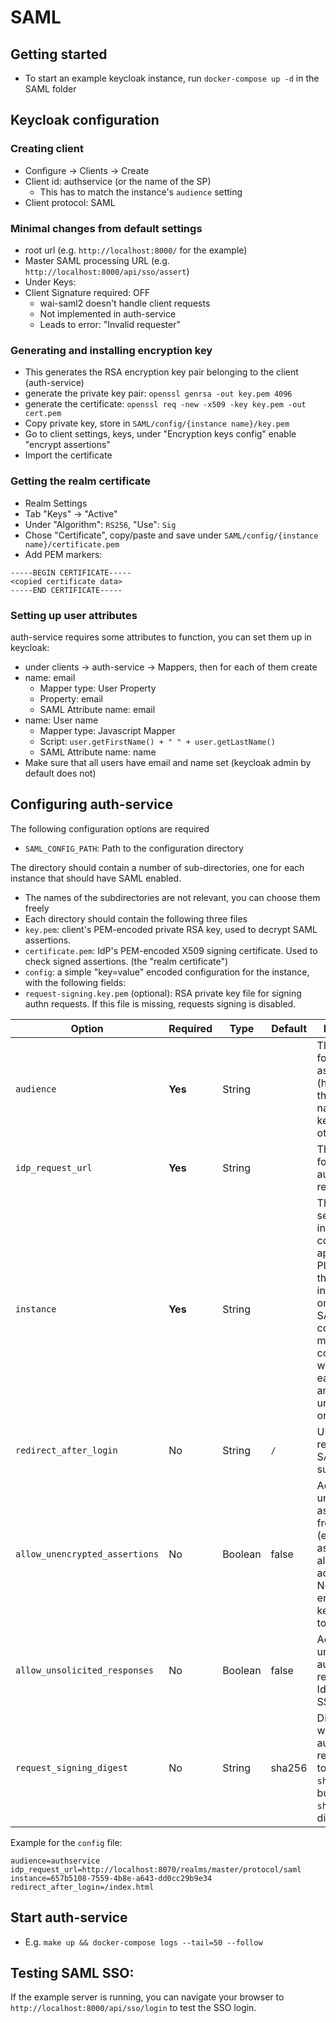 # SAML

## Getting started

* To start an example keycloak instance, run `docker-compose up -d` in the SAML folder

## Keycloak configuration
### Creating client
 * Configure -> Clients -> Create
 * Client id: authservice (or the name of the SP)
   * This has to match the instance's `audience` setting
 * Client protocol: SAML

### Minimal changes from default settings
 * root url (e.g. `http://localhost:8000/` for the example)
 * Master SAML processing URL  (e.g. `http://localhost:8000/api/sso/assert`)
 * Under Keys:
 * Client Signature required: OFF
   * wai-saml2 doesn't handle client requests
   * Not implemented in auth-service
   * Leads to error: "Invalid requester"

### Generating and installing encryption key
  * This generates the RSA encryption key pair belonging to the client (auth-service)
  * generate the private key pair: `openssl genrsa -out key.pem 4096`
  * generate the certificate: `openssl req -new -x509 -key key.pem -out cert.pem`
  * Copy private key, store in `SAML/config/{instance name}/key.pem`
  * Go to client settings, keys, under "Encryption keys config" enable "encrypt assertions"
  * Import the certificate

### Getting the realm certificate
  * Realm Settings
  * Tab "Keys" -> "Active"
  * Under "Algorithm": `RS256`, "Use": `Sig`
  * Chose "Certificate", copy/paste and save under `SAML/config/{instance name}/certificate.pem`
  * Add PEM markers:
```
-----BEGIN CERTIFICATE-----
<copied certificate data>
-----END CERTIFICATE-----
```

### Setting up user attributes
auth-service requires some attributes to function, you can set them up in keycloak:
  * under clients -> auth-service -> Mappers, then for each of them create
  * name: email
    * Mapper type: User Property
    * Property: email
    * SAML Attribute name: email
  * name: User name
    * Mapper type: Javascript Mapper
    * Script: `user.getFirstName() + " " + user.getLastName()`
    * SAML Attribute name: name
  * Make sure that all users have email and name set (keycloak admin by default does not)

## Configuring auth-service
The following configuration options are required
  * `SAML_CONFIG_PATH`: Path to the configuration directory

The directory should contain a number of sub-directories, one for each instance
that should have SAML enabled.
  * The names of the subdirectories are not relevant, you can choose them freely
  * Each directory should contain the following three files
  * `key.pem`: client's PEM-encoded private RSA key, used to decrypt SAML
    assertions.
  * `certificate.pem`: IdP's PEM-encoded X509 signing certificate. Used to check
    signed assertions. (the "realm certificate")
  * `config`: a simple "key=value" encoded configuration for the instance, with
    the following fields:
  * `request-signing.key.pem` (optional): RSA private key file for signing authn
    requests. If this file is missing, requests signing is disabled.

|Option|Required|Type|Default|Description|
|------|--------|----|-------|-----------|
|`audience`| **Yes**| String|| The audience for SAML assertions (has to match the client name in keycloak or other IdPs)|
|`idp_request_url`|**Yes**|String|| The IdP's URL for authentication requests|
|`instance`| **Yes**| String|| The auth-service instance this configuration applies to. Please note that each instance can only have **one** SAML configuration, multiple configurations will overwrite each other in an unspecified order.|
|`redirect_after_login`| No| String| `/`| URL to redirect after SAML login succeeds|
|`allow_unencrypted_assertions`| No| Boolean| false| Accept unencrypted assertions from the IdP (encrypted assertions are always accepted). Note that the encryption key still needs to be set.|
|`allow_unsolicited_responses`| No| Boolean| false| Accept unsolicited auth responses,e.g. IdP-initiated SSO.|
|`request_signing_digest`| No| String | sha256 | Digest to use when signing authentication requests. Has to be one of `sha1` or `sha256` but the use of `sha1` is discouraged.

Example for the `config` file:
```
audience=authservice
idp_request_url=http://localhost:8070/realms/master/protocol/saml
instance=657b5108-7559-4b8e-a643-dd0cc29b9e34
redirect_after_login=/index.html
```

## Start auth-service
  * E.g. `make up && docker-compose logs --tail=50 --follow`

## Testing SAML SSO:

If the example server is running, you can navigate your browser to
`http://localhost:8000/api/sso/login` to test the SSO login.
